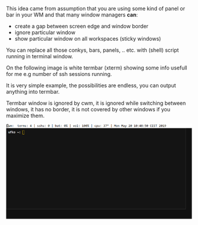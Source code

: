 This idea came from assumption that you are using some kind of panel or
bar in your WM and that many window managers **can**:

* create a gap between screen edge and window border
* ignore particular window
* show particular window on all workspaces (sticky windows)

You can replace all those conkys, bars, panels, ..  etc.  with (shell)
script running in terminal window.

On the following image is white termbar (xterm) showing some info
usefull for me e.g number of ssh sessions running.

It is very simple example, the possibilities are endless, you can 
output anything into termbar.

Termbar window is ignored by cwm, it is ignored while switching
between windows, it has no border, it is not covered by other windows
if you maximize them.

![termbar running in cwm](./screenshot.png?raw=true)
